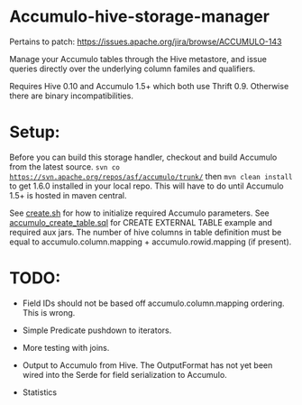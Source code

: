 Accumulo-hive-storage-manager
=============================

Pertains to patch: https://issues.apache.org/jira/browse/ACCUMULO-143

Manage your Accumulo tables through the Hive metastore, and issue queries directly over the underlying column familes and qualifiers. 

Requires Hive 0.10 and Accumulo 1.5+ which both use Thrift 0.9. Otherwise there are binary incompatibilities. 

Setup:
=================

Before you can build this storage handler, checkout and build Accumulo from the latest source. <code>svn co https://svn.apache.org/repos/asf/accumulo/trunk/</code> then <code>mvn clean install</code> to get 1.6.0 installed in your local repo. This will
have to do until Accumulo 1.5+ is hosted in maven central.

See [create.sh](src/test/hql/create.sh) for how to initialize required Accumulo parameters. 
See [accumulo_create_table.sql](src/test/hql/accumulo_create_table.sql) for CREATE EXTERNAL TABLE example and required aux jars. The number of hive columns in table definition must be equal to accumulo.column.mapping + accumulo.rowid.mapping (if present). 

TODO: 
====================

*   Field IDs should not be based off accumulo.column.mapping ordering. This is wrong. 

*	Simple Predicate pushdown to iterators.

*	More testing with joins.

*	Output to Accumulo from Hive. The OutputFormat has not yet been wired into the Serde for field serialization to Accumulo.

*	Statistics


